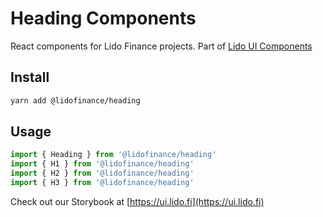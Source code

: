 # Heading Components

React components for Lido Finance projects.
Part of [Lido UI Components](https://github.com/lidofinance/ui/#readme)

## Install

```bash
yarn add @lidofinance/heading
```

## Usage

```ts
import { Heading } from '@lidofinance/heading'
import { H1 } from '@lidofinance/heading'
import { H2 } from '@lidofinance/heading'
import { H3 } from '@lidofinance/heading'
```

Check out our Storybook at [https://ui.lido.fi](https://ui.lido.fi)
